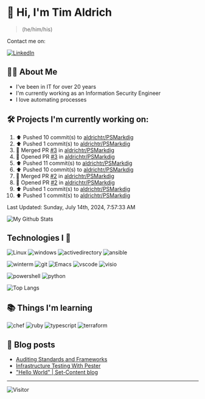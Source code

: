 # 👋 Hi, I'm Tim Aldrich

> (he/him/his)

Contact me on:

<a href="https://www.linkedin.com/in/timothy-r-aldrich/?lipi=urn%3Ali%3Apage%3Ad_flagship3_feed%3BMS0i193dS%2Fi6SvBKYxyEnQ%3D%3D">![LinkedIn](https://img.shields.io/badge/LinkedIn-0077B5?style=for-the-badge&logo=linkedin&logoColor=white)</a>



## 👩‍💻 About Me

- I've been in IT for over 20 years
- I'm currently working as an Information Security Engineer
- I love automating processes

## 🛠️ Projects I'm currently working on:


<!--RECENT_ACTIVITY:start-->
1. ⬆️ Pushed 10 commit(s) to [aldrichtr/PSMarkdig](https://github.com/aldrichtr/PSMarkdig)<br>
2. ⬆️ Pushed 1 commit(s) to [aldrichtr/PSMarkdig](https://github.com/aldrichtr/PSMarkdig)<br>
3. 🎉 Merged PR [#3](https://github.com/aldrichtr/PSMarkdig/pull/3) in [aldrichtr/PSMarkdig](https://github.com/aldrichtr/PSMarkdig)<br>
4. 💪 Opened PR [#3](https://github.com/aldrichtr/PSMarkdig/pull/3) in [aldrichtr/PSMarkdig](https://github.com/aldrichtr/PSMarkdig)<br>
5. ⬆️ Pushed 11 commit(s) to [aldrichtr/PSMarkdig](https://github.com/aldrichtr/PSMarkdig)<br>
6. ⬆️ Pushed 10 commit(s) to [aldrichtr/PSMarkdig](https://github.com/aldrichtr/PSMarkdig)<br>
7. 🎉 Merged PR [#2](https://github.com/aldrichtr/PSMarkdig/pull/2) in [aldrichtr/PSMarkdig](https://github.com/aldrichtr/PSMarkdig)<br>
8. 💪 Opened PR [#2](https://github.com/aldrichtr/PSMarkdig/pull/2) in [aldrichtr/PSMarkdig](https://github.com/aldrichtr/PSMarkdig)<br>
9. ⬆️ Pushed 1 commit(s) to [aldrichtr/PSMarkdig](https://github.com/aldrichtr/PSMarkdig)<br>
10. ⬆️ Pushed 1 commit(s) to [aldrichtr/PSMarkdig](https://github.com/aldrichtr/PSMarkdig)<br>
<!--RECENT_ACTIVITY:end-->

<!--RECENT_ACTIVITY:last_update-->
Last Updated: Sunday, July 14th, 2024, 7:57:33 AM
<!--RECENT_ACTIVITY:last_update_end-->


<!--
  Configuration for the Github stats widget:
  https://github.com/anuraghazra/github-readme-stats
-->
![My Github Stats](https://github-readme-stats.vercel.app/api?username=aldrichtr&count_private=true&show=prs_merged,reviews&show_icons=true&theme=onedark)

## Technologies I 💖



<!--
  these urls are helpful in creating these:
  https://simpleicons.org/
  https://github.com/simple-icons/simple-icons/blob/develop/slugs.md
  https://shields.io/category/activity
-->

![Linux](https://img.shields.io/badge/linux-282C34?logo=linux&logoColor=white&style=plastic)
![windows](https://img.shields.io/badge/windows-282C34?logo=windows&style=plastic)
![activedirectory](https://img.shields.io/badge/activedirectory-282C34?logo=microsoft&style=plastic)
![ansible](https://img.shields.io/badge/ansible-282C34?logo=ansible&style=plastic)

![winterm](https://img.shields.io/badge/winterm-282C34?logo=windowsterminal&style=plastic)
![git](https://img.shields.io/badge/git-282C34?logo=git&logoColor=F05032&style=plastic)
![Emacs](https://img.shields.io/badge/gnuemacs-282C34?logo=gnuemacs&logoColor=blueviolet&style=plastic)
![vscode](https://img.shields.io/badge/vscode-282C34?logo=visualstudiocode&style=plastic)
![visio](https://img.shields.io/badge/visio-282C34?logo=microsoftvisio&style=plastic)

![powershell](https://img.shields.io/badge/powershell-282C34?logo=powershell&style=plastic)
![python](https://img.shields.io/badge/python-282C34?logo=python&style=282C34plastic)

![Top Langs](https://github-readme-stats.vercel.app/api/top-langs/?username=aldrichtr&layout=donut-vertical&theme=onedark)

## 📚 Things I'm learning

![chef](https://img.shields.io/badge/chef-282C34?logo=chef&style=plastic)
![ruby](https://img.shields.io/badge/ruby-282C34?logo=ruby&style=plastic)
![typescript](https://img.shields.io/badge/typescript-282C34?logo=typescript&style=plastic)
![terraform](https://img.shields.io/badge/terraform-282C34?logo=terraform&style=plastic)

## 📃 Blog posts

<!-- BLOG-POST-LIST:START -->
- [Auditing Standards and Frameworks](https://aldrichtr.github.io/posts/auditing-standards-and-frameworks/)
- [Infrastructure Testing With Pester](https://aldrichtr.github.io/posts/infrastructure-testing-with-pester/)
- [&quot;Hello World&quot; | Set-Content blog](https://aldrichtr.github.io/posts/my-first-post/)
<!-- BLOG-POST-LIST:END -->

---

![Visitor](https://visitor-badge.laobi.icu/badge?page_id=aldrichtr.aldrichtr)
